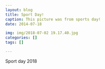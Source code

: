 ```yaml
---
layout: blog
title: Sport Day!
caption: This picture was from sports day!
date: 2014-07-18

img: img/2018-07-02 19.17.40.jpg
categories: []
tags: []

---
```


Sport day 2018